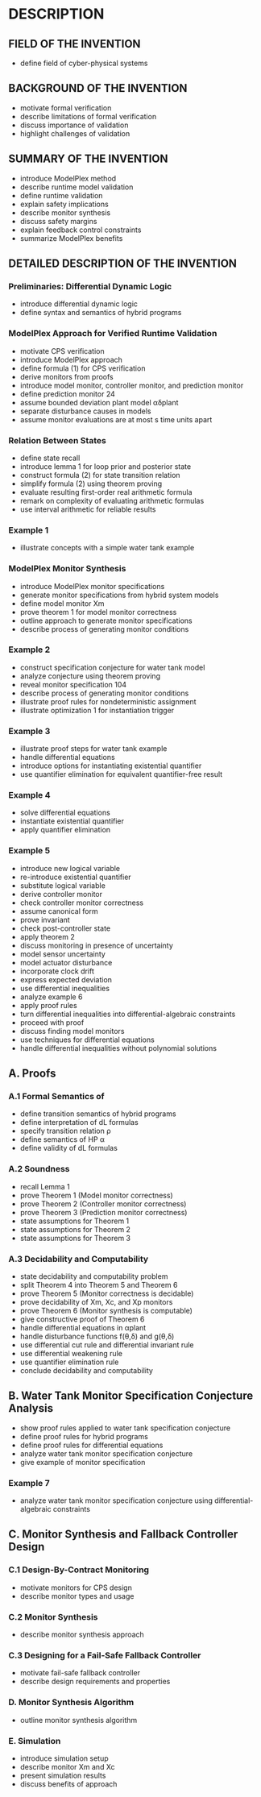 # DESCRIPTION

## FIELD OF THE INVENTION

- define field of cyber-physical systems

## BACKGROUND OF THE INVENTION

- motivate formal verification
- describe limitations of formal verification
- discuss importance of validation
- highlight challenges of validation

## SUMMARY OF THE INVENTION

- introduce ModelPlex method
- describe runtime model validation
- define runtime validation
- explain safety implications
- describe monitor synthesis
- discuss safety margins
- explain feedback control constraints
- summarize ModelPlex benefits

## DETAILED DESCRIPTION OF THE INVENTION

### Preliminaries: Differential Dynamic Logic

- introduce differential dynamic logic
- define syntax and semantics of hybrid programs

### ModelPlex Approach for Verified Runtime Validation

- motivate CPS verification
- introduce ModelPlex approach
- define formula (1) for CPS verification
- derive monitors from proofs
- introduce model monitor, controller monitor, and prediction monitor
- define prediction monitor 24
- assume bounded deviation plant model αδplant
- separate disturbance causes in models
- assume monitor evaluations are at most s time units apart

### Relation Between States

- define state recall
- introduce lemma 1 for loop prior and posterior state
- construct formula (2) for state transition relation
- simplify formula (2) using theorem proving
- evaluate resulting first-order real arithmetic formula
- remark on complexity of evaluating arithmetic formulas
- use interval arithmetic for reliable results

### Example 1

- illustrate concepts with a simple water tank example

### ModelPlex Monitor Synthesis

- introduce ModelPlex monitor specifications
- generate monitor specifications from hybrid system models
- define model monitor Xm
- prove theorem 1 for model monitor correctness
- outline approach to generate monitor specifications
- describe process of generating monitor conditions

### Example 2

- construct specification conjecture for water tank model
- analyze conjecture using theorem proving
- reveal monitor specification 104
- describe process of generating monitor conditions
- illustrate proof rules for nondeterministic assignment
- illustrate optimization 1 for instantiation trigger

### Example 3

- illustrate proof steps for water tank example
- handle differential equations
- introduce options for instantiating existential quantifier
- use quantifier elimination for equivalent quantifier-free result

### Example 4

- solve differential equations
- instantiate existential quantifier
- apply quantifier elimination

### Example 5

- introduce new logical variable
- re-introduce existential quantifier
- substitute logical variable
- derive controller monitor
- check controller monitor correctness
- assume canonical form
- prove invariant
- check post-controller state
- apply theorem 2
- discuss monitoring in presence of uncertainty
- model sensor uncertainty
- model actuator disturbance
- incorporate clock drift
- express expected deviation
- use differential inequalities
- analyze example 6
- apply proof rules
- turn differential inequalities into differential-algebraic constraints
- proceed with proof
- discuss finding model monitors
- use techniques for differential equations
- handle differential inequalities without polynomial solutions

## A. Proofs

### A.1 Formal Semantics of

- define transition semantics of hybrid programs
- define interpretation of dL formulas
- specify transition relation ρ
- define semantics of HP α
- define validity of dL formulas

### A.2 Soundness

- recall Lemma 1
- prove Theorem 1 (Model monitor correctness)
- prove Theorem 2 (Controller monitor correctness)
- prove Theorem 3 (Prediction monitor correctness)
- state assumptions for Theorem 1
- state assumptions for Theorem 2
- state assumptions for Theorem 3

### A.3 Decidability and Computability

- state decidability and computability problem
- split Theorem 4 into Theorem 5 and Theorem 6
- prove Theorem 5 (Monitor correctness is decidable)
- prove decidability of Xm, Xc, and Xp monitors
- prove Theorem 6 (Monitor synthesis is computable)
- give constructive proof of Theorem 6
- handle differential equations in αplant
- handle disturbance functions f(θ,δ) and g(θ,δ)
- use differential cut rule and differential invariant rule
- use differential weakening rule
- use quantifier elimination rule
- conclude decidability and computability

## B. Water Tank Monitor Specification Conjecture Analysis

- show proof rules applied to water tank specification conjecture
- define proof rules for hybrid programs
- define proof rules for differential equations
- analyze water tank monitor specification conjecture
- give example of monitor specification

### Example 7

- analyze water tank monitor specification conjecture using differential-algebraic constraints

## C. Monitor Synthesis and Fallback Controller Design

### C.1 Design-By-Contract Monitoring

- motivate monitors for CPS design
- describe monitor types and usage

### C.2 Monitor Synthesis

- describe monitor synthesis approach

### C.3 Designing for a Fail-Safe Fallback Controller

- motivate fail-safe fallback controller
- describe design requirements and properties

### D. Monitor Synthesis Algorithm

- outline monitor synthesis algorithm

### E. Simulation

- introduce simulation setup
- describe monitor Xm and Xc
- present simulation results
- discuss benefits of approach

